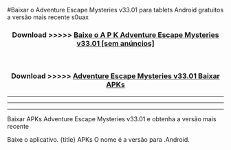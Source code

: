 #Baixar o Adventure Escape Mysteries v33.01  para tablets Android gratuitos a versão mais recente s0uax


<div align="center">
<h3>Download >>>>> <a href="https://pt-web.web.app/?pt= Adventure Escape Mysteries v33.01">Baixe o A P K Adventure Escape Mysteries v33.01 [sem anúncios]</a></h3><br>

<h3>Download >>>>> <a href="https://pt-web.web.app/?pt= Adventure Escape Mysteries v33.01">Adventure Escape Mysteries v33.01 Baixar APKs</a></h3>
</div>

----------------------------------------------------------

----------------------------------------------------------

----------------------------------------------------------

Baixar APKs Adventure Escape Mysteries v33.01 e obtenha a versão mais recente

Baixe o aplicativo. {title} APKs O nome é a versão para .Android.


